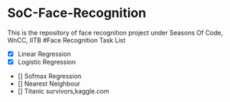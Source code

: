 # SoC-Face-Recognition
This is the repository of face recognition project under Seasons Of Code, WnCC, IITB
#Face Recognition Task List
- [x] Linear Regression
- [x] Logistic Regression
- [] Sofmax Regression
- [] Nearest Neighbour
- [] Titanic survivors,kaggle.com
